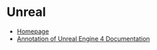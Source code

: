 # Unreal

- [Homepage](https://www.unrealengine.com)
- [Annotation of Unreal Engine 4 Documentation](annotation4.md)
